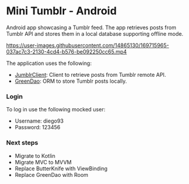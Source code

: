 # Mini Tumblr - Android

Android app showcasing a Tumblr feed. The app retrieves posts from Tumblr API and stores them in a local database supporting offline mode.



https://user-images.githubusercontent.com/14865130/169715965-037ac7c3-2130-4cd4-b576-be092250cc65.mp4



The application uses the following:
- [JumblrClient](https://github.com/tumblr/jumblr): Client to retrieve posts from Tumblr remote API.
- [GreenDao](https://github.com/greenrobot/greenDAO): ORM to store Tumblr posts locally.

### Login
To log in use the following mocked user:
- Username: diego93
- Password: 123456

### Next steps
- Migrate to Kotlin
- Migrate MVC to MVVM
- Replace ButterKnife with ViewBinding
- Replace GreenDao with Room
